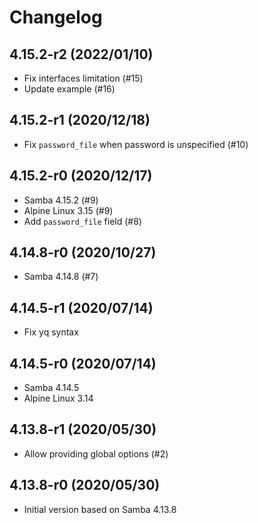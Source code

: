 # Changelog

## 4.15.2-r2 (2022/01/10)

* Fix interfaces limitation (#15)
* Update example (#16)

## 4.15.2-r1 (2020/12/18)

* Fix `password_file` when password is unspecified (#10)

## 4.15.2-r0 (2020/12/17)

* Samba 4.15.2 (#9)
* Alpine Linux 3.15 (#9)
* Add `password_file` field (#8)

## 4.14.8-r0 (2020/10/27)

* Samba 4.14.8 (#7)

## 4.14.5-r1 (2020/07/14)

* Fix yq syntax

## 4.14.5-r0 (2020/07/14)

* Samba 4.14.5
* Alpine Linux 3.14

## 4.13.8-r1 (2020/05/30)

* Allow providing global options (#2)

## 4.13.8-r0 (2020/05/30)

* Initial version based on Samba 4.13.8
